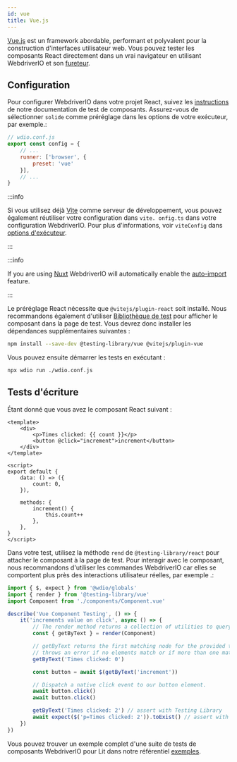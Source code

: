```yaml
---
id: vue
title: Vue.js
---
```


[Vue.js](https://vuejs.org/) est un framework abordable, performant et polyvalent pour la construction d'interfaces utilisateur web. Vous pouvez tester les composants React directement dans un vrai navigateur en utilisant WebdriverIO et son [fureteur](/docs/runner#browser-runner).

## Configuration

Pour configurer WebdriverIO dans votre projet React, suivez les [instructions](/docs/component-testing#set-up) de notre documentation de test de composants. Assurez-vous de sélectionner `solide` comme préréglage dans les options de votre exécuteur, par exemple.:

```js
// wdio.conf.js
export const config = {
    // ...
    runner: ['browser', {
        preset: 'vue'
    }],
    // ...
}
```

:::info

Si vous utilisez déjà [Vite](https://vitejs.dev/) comme serveur de développement, vous pouvez également réutiliser votre configuration dans `vite. onfig.ts` dans votre configuration WebdriverIO. Pour plus d'informations, voir `viteConfig` dans [options d'exécuteur](/docs/runner#runner-options).

:::

:::info

If you are using [Nuxt](https://nuxt.com/) WebdriverIO will automatically enable the [auto-import](https://nuxt.com/docs/guide/concepts/auto-imports) feature.

:::

Le préréglage React nécessite que `@vitejs/plugin-react` soit installé. Nous recommandons également d'utiliser [Bibliothèque de test](https://testing-library.com/) pour afficher le composant dans la page de test. Vous devrez donc installer les dépendances supplémentaires suivantes :

```sh npm2yarn
npm install --save-dev @testing-library/vue @vitejs/plugin-vue
```

Vous pouvez ensuite démarrer les tests en exécutant :

```sh
npx wdio run ./wdio.conf.js
```

## Tests d'écriture

Étant donné que vous avez le composant React suivant :

```tsx title="./components/Component.vue"
<template>
    <div>
        <p>Times clicked: {{ count }}</p>
        <button @click="increment">increment</button>
    </div>
</template>

<script>
export default {
    data: () => ({
        count: 0,
    }),

    methods: {
        increment() {
            this.count++
        },
    },
}
</script>
```

Dans votre test, utilisez la méthode `rend` de `@testing-library/react` pour attacher le composant à la page de test. Pour interagir avec le composant, nous recommandons d'utiliser les commandes WebdriverIO car elles se comportent plus près des interactions utilisateur réelles, par exemple .:

```ts title="vue.test.js"
import { $, expect } from '@wdio/globals'
import { render } from '@testing-library/vue'
import Component from './components/Component.vue'

describe('Vue Component Testing', () => {
    it('increments value on click', async () => {
        // The render method returns a collection of utilities to query your component.
        const { getByText } = render(Component)

        // getByText returns the first matching node for the provided text, and
        // throws an error if no elements match or if more than one match is found.
        getByText('Times clicked: 0')

        const button = await $(getByText('increment'))

        // Dispatch a native click event to our button element.
        await button.click()
        await button.click()

        getByText('Times clicked: 2') // assert with Testing Library
        await expect($('p=Times clicked: 2')).toExist() // assert with WebdriverIO
    })
})
```

Vous pouvez trouver un exemple complet d'une suite de tests de composants WebdriverIO pour Lit dans notre référentiel [exemples](https://github.com/webdriverio/component-testing-examples/tree/main/vue-typescript-vite).
